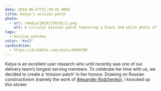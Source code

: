 ```yaml
---
date: 2019-06-27T21:20:41.000Z
title: Katya’s mission patch
photo:
  - url: /media/2019/178/d1/1.png
    alt: A circular mission patch featuring a black and white photo of Katya with the words ‘users’.
tags:
  - mission_patches
color: "#e42"
syndication:
  - https://dribbble.com/shots/6699700
---
```


Katya is an excellent user research who until recently was one of our delivery team’s longest serving members. To celebrate her time with us, we decided to create a ‘mission patch’ in her honour. Drawing on Russian constructivism (namely the work of [Alexander Rodchenko](https://www.artsy.net/series/art-history-101/artsy-editorial-constructivism-brought-russian-revolution-art)), I knocked up this sticker.
